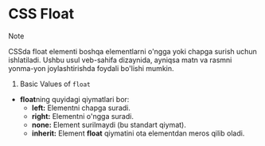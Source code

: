 # CSS Float

> [!NOTE]
> CSSda float elementi boshqa elementlarni o'ngga yoki chapga surish uchun ishlatiladi. Ushbu usul veb-sahifa dizaynida, ayniqsa matn va rasmni yonma-yon joylashtirishda foydali bo'lishi mumkin. 

1. Basic Values of `float`

- **float**ning quyidagi qiymatlari bor:
  - **left:** Elementni chapga suradi.
  - **right:** Elementni o'ngga suradi.
  - **none:** Element surilmaydi (bu standart qiymat).
  - **inherit:** Element **float** qiymatini ota elementdan meros qilib oladi.

